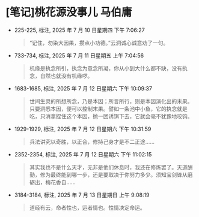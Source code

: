 # [笔记]桃花源没事儿 马伯庸


-   225-225, 标注, 2025 年 7 月 10 日星期四 下午 7:06:27

    > “记住，勿染大因果，攒点小功德。”云洞诚心诚意劝了一句。

-   733-734, 标注, 2025 年 7 月 11 日星期五 上午 7:04:56

    > 机缘是执念所引，执念为意念所凝，你从小到大什么都不缺，没有执念，自然也就没有机缘啰。

<!--listend-->

-   1683-1685, 标注, 2025 年 7 月 12 日星期六 下午 10:09:37

    > 世间生灵的所想所念，乃是本因；所言所行，则是本因演化出的末果。只要洞悉本因，便可以控制末果。譬如一条池中小鱼，它的执念就是吃，只消拿捏住这个本因，抛一团诱饵下去，它就会毫不犹豫地咬钩。

-   1929-1929, 标注, 2025 年 7 月 12 日星期六 下午 10:31:59

    > 兵法讲究以奇胜，以正合，修持己身才是不二正途……

-   2352-2354, 标注, 2025 年 7 月 12 日星期六 下午 11:02:15

    > 其实我也不是什么天才，无非是他们休息时，我还在修炼罢了。天道酬勤，修为最终能到哪一步，还是要取决于你努力多少。须知宝剑锋从磨砺出，梅花香自……

-   3184-3184, 标注, 2025 年 7 月 13 日星期日 上午 9:08:19

    > 道经有云，命者性也，运者情也。性情决定命运。

